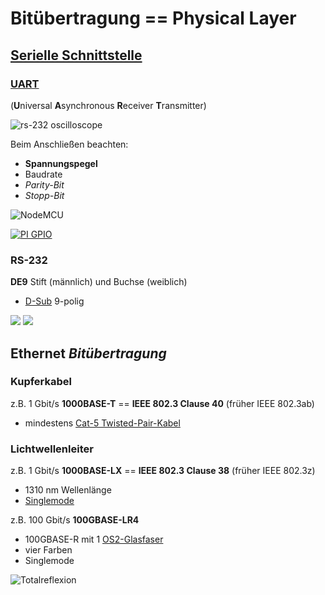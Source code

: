 # Bitübertragung == Physical Layer

## [Serielle Schnittstelle](https://de.wikipedia.org/wiki/Serielle_Schnittstelle)

### [UART](https://de.wikipedia.org/wiki/Universal_Asynchronous_Receiver_Transmitter)
(**U**niversal **A**synchronous **R**eceiver **T**ransmitter)

![rs-232 oscilloscope](https://upload.wikimedia.org/wikipedia/commons/thumb/b/b0/Rs232_oscilloscope_trace.svg/1280px-Rs232_oscilloscope_trace.svg.png)

Beim Anschließen beachten:
* **Spannungspegel**
* Baudrate
* *Parity-Bit*
* *Stopp-Bit*

![NodeMCU](https://upload.wikimedia.org/wikipedia/commons/e/e5/Nodemcu_amica_bot_02.png)

[![PI GPIO](https://upload.wikimedia.org/wikipedia/commons/7/7d/23551-raspberry-pi-5.jpg)](https://en.wikipedia.org/wiki/Raspberry_Pi#J8_header_and_general_purpose_input-output_(GPIO))

### RS-232

**DE9** Stift (männlich) und Buchse (weiblich)
* [D-Sub](https://de.wikipedia.org/wiki/D-Sub) 9-polig

![](https://upload.wikimedia.org/wikipedia/commons/thumb/e/ee/CAN_Connecteur.svg/1920px-CAN_Connecteur.svg.png)
![](https://upload.wikimedia.org/wikipedia/commons/thumb/9/94/DE-9_Female.svg/1920px-DE-9_Female.svg.png)

## Ethernet *Bitübertragung*

### Kupferkabel

z.B. 1 Gbit/s **1000BASE-T** == **IEEE 802.3 Clause 40** (früher IEEE 802.3ab) 
* mindestens [Cat-5 Twisted-Pair-Kabel](https://de.wikipedia.org/wiki/Twisted-Pair-Kabel#Kategorie_5)

### Lichtwellenleiter

z.B. 1 Gbit/s **1000BASE-LX** == **IEEE 802.3 Clause 38** (früher IEEE 802.3z)
* 1310 nm Wellenlänge
* [Singlemode](https://de.wikipedia.org/wiki/Lichtwellenleiter#Funktionsweise_und_Arten)

z.B. 100 Gbit/s **100GBASE-LR4**
* 100GBASE-R mit 1 [OS2-Glasfaser](https://de.wikipedia.org/wiki/Lichtwellenleiter#Faserkategorien_und_Einsatzgebiete)
* vier Farben
* Singlemode

![Totalreflexion](https://upload.wikimedia.org/wikipedia/commons/4/49/Fibreoptic.jpg)

